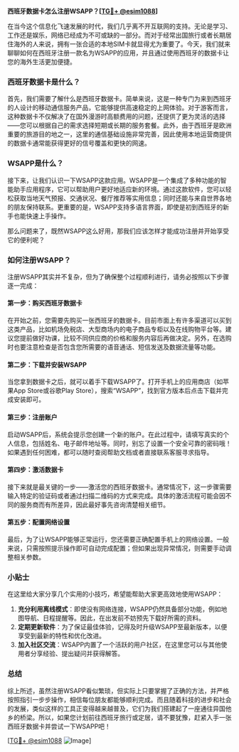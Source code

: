 **西班牙数据卡怎么注册WSAPP？[[TG💪+ @esim1088](https://t.me/s/esim1088)]**

在当今这个信息化飞速发展的时代，我们几乎离不开互联网的支持。无论是学习、工作还是娱乐，网络已经成为不可或缺的一部分。而对于经常出国旅行或者长期居住海外的人来说，拥有一张合适的本地SIM卡就显得尤为重要了。今天，我们就来聊聊如何在西班牙注册一款名为WSAPP的应用，并且通过使用西班牙的数据卡让您的海外生活更加便捷。

### 西班牙数据卡是什么？

首先，我们需要了解什么是西班牙数据卡。简单来说，这是一种专门为来到西班牙的人设计的移动通信服务产品，它能够提供高速稳定的上网体验。对于游客而言，这种数据卡不仅解决了在国外漫游时高额费用的问题，还提供了更为灵活的选择——您可以根据自己的需求选择短期或长期的服务套餐。此外，由于西班牙是欧洲重要的旅游目的地之一，这里的通信基础设施非常完善，因此使用本地运营商提供的数据卡通常能获得更好的信号覆盖和更快的网速。

### WSAPP是什么？

接下来，让我们认识一下WSAPP这款应用。WSAPP是一个集成了多种功能的智能助手应用程序，它可以帮助用户更好地适应新的环境。通过这款软件，您可以轻松获取当地天气预报、交通状况、餐厅推荐等实用信息；同时还能与来自世界各地的朋友保持联系。更重要的是，WSAPP支持多语言界面，即使是初到西班牙的新手也能快速上手操作。

那么问题来了，既然WSAPP这么好用，那我们应该怎样才能成功注册并开始享受它的便利呢？

### 如何注册WSAPP？

注册WSAPP其实并不复杂，但为了确保整个过程顺利进行，请务必按照以下步骤逐一完成：

#### 第一步：购买西班牙数据卡

在开始之前，您需要先购买一张西班牙的数据卡。目前市面上有许多渠道可以买到这类产品，比如机场免税店、大型商场内的电子商品专柜以及在线购物平台等。建议您提前做好功课，比较不同供应商的价格和服务内容后再做决定。另外，在选购时也要注意检查是否包含您所需要的语音通话、短信发送及数据流量等功能。

#### 第二步：下载并安装WSAPP

当您拿到数据卡之后，就可以着手下载WSAPP了。打开手机上的应用商店（如苹果App Store或谷歌Play Store），搜索“WSAPP”，找到官方版本后点击下载并完成安装即可。

#### 第三步：注册账户

启动WSAPP后，系统会提示您创建一个新的账户。在此过程中，请填写真实的个人信息，包括姓名、电子邮件地址等。同时，别忘了设置一个安全可靠的密码哦！如果遇到任何困难，都可以随时查阅帮助文档或者直接联系客服寻求指导。

#### 第四步：激活数据卡

接下来就是最关键的一步——激活您的西班牙数据卡。通常情况下，这一步骤需要输入特定的验证码或者通过扫描二维码的方式来完成。具体的激活流程可能会因不同的服务商而有所差异，因此最好事先咨询清楚相关细节。

#### 第五步：配置网络设置

最后，为了让WSAPP能够正常运行，您还需要正确配置手机上的网络设置。一般来说，只需按照提示操作即可自动完成配置；但如果出现异常情况，则需要手动调整相关参数。

### 小贴士

在这里给大家分享几个实用的小技巧，希望能帮助大家更高效地使用WSAPP：

1. **充分利用离线模式**：即使没有网络连接，WSAPP仍然具备部分功能，例如地图导航、日程提醒等。因此，在出发前不妨预先下载好所需的资料。
2. **定期更新软件**：为了保证最佳体验，记得及时升级WSAPP至最新版本，以便享受到最新的特性和优化改进。
3. **加入社区交流**：WSAPP内置了一个活跃的用户社区，在这里您可以与其他使用者分享经验、提出疑问并获得解答。

### 总结

综上所述，虽然注册WSAPP看似繁琐，但实际上只要掌握了正确的方法，并严格按照指引一步步操作，相信每位朋友都能够顺利完成。而且随着科技的进步和社会的发展，类似这样的工具正变得越来越普及，它们为我们搭建起了一座通往异国他乡的桥梁。所以，如果您计划前往西班牙旅行或定居，请不要犹豫，赶紧入手一张西班牙数据卡并尝试一下WSAPP吧！

[[TG💪+ @esim1088](https://t.me/s/esim1088) ![Image](https://i.postimg.cc/4NQfJmqS/Snipaste-2025-05-13-00-14-12.png)]